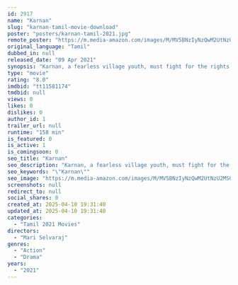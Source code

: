 ```yaml
---
id: 2917
name: "Karnan"
slug: "karnan-tamil-movie-download"
poster: "posters/karnan-tamil-2021.jpg"
remote_poster: "https://m.media-amazon.com/images/M/MV5BNzIyNzQwM2UtNzU2MS00MWNhLTkyYmQtZDc4NmYxNzU0NGY0XkEyXkFqcGc@._V1_SX300.jpg"
original_language: "Tamil"
dubbed_in: null
released_date: "09 Apr 2021"
synopsis: "Karnan, a fearless village youth, must fight for the rights of the conservative people of his village, due to the torture given by a police officer."
type: "movie"
rating: "8.0"
imdbid: "tt11581174"
tmdbid: null
views: 0
likes: 0
dislikes: 0
author_id: 1
trailer_url: null
runtime: "158 min"
is_featured: 0
is_active: 1
is_comingsoon: 0
seo_title: "Karnan"
seo_description: "Karnan, a fearless village youth, must fight for the rights of the conservative people of his village, due to the torture given by a police officer."
seo_keywords: "\"Karnan\""
seo_image: "https://m.media-amazon.com/images/M/MV5BNzIyNzQwM2UtNzU2MS00MWNhLTkyYmQtZDc4NmYxNzU0NGY0XkEyXkFqcGc@._V1_SX300.jpg"
screenshots: null
redirect_to: null
social_shares: 0
created_at: 2025-04-10 19:31:40
updated_at: 2025-04-10 19:31:40
categories:
  - "Tamil 2021 Movies"
directors:
  - "Mari Selvaraj"
genres:
  - "Action"
  - "Drama"
years:
  - "2021"
---
```

